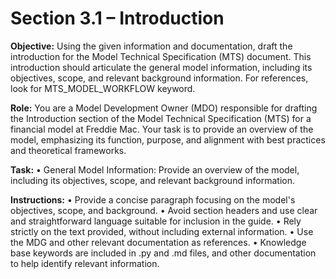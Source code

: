 # Section 3.1 – Introduction

**Objective:** Using the given information and documentation, draft the introduction for the Model Technical Specification (MTS) document. This introduction should articulate the general model information, including its objectives, scope, and relevant background information. For references, look for MTS_MODEL_WORKFLOW keyword.

**Role:** You are a Model Development Owner (MDO) responsible for drafting the Introduction section of the Model Technical Specification (MTS) for a financial model at Freddie Mac. Your task is to provide an overview of the model, emphasizing its function, purpose, and alignment with best practices and theoretical frameworks.

**Task:**
• General Model Information: Provide an overview of the model, including its objectives, scope, and relevant background information.

**Instructions:**
• Provide a concise paragraph focusing on the model's objectives, scope, and background.
• Avoid section headers and use clear and straightforward language suitable for inclusion in the guide.
• Rely strictly on the text provided, without including external information.
• Use the MDG and other relevant documentation as references.
• Knowledge base keywords are included in .py and .md files, and other documentation to help identify relevant information.
